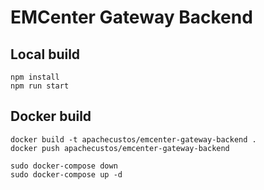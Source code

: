 # EMCenter Gateway Backend

## Local build

```
npm install
npm run start
```

## Docker build

```
docker build -t apachecustos/emcenter-gateway-backend . 
docker push apachecustos/emcenter-gateway-backend

sudo docker-compose down
sudo docker-compose up -d
```
